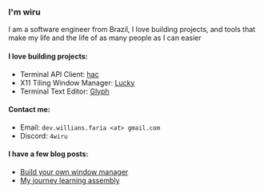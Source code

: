 ### I'm wiru

I am a software engineer from Brazil, I love building projects, and 
tools that make my life and the life of as many people as I can easier

#### I love building projects:
- Terminal API Client: [hac](https://github.com/wllfaria/hac)
- X11 Tiling Window Manager: [Lucky](https://github.com/wllfaria/lucky)
- Terminal Text Editor: [Glyph](https://github.com/wllfaria/glyph)

#### Contact me:
- Email: `dev.willians.faria <at> gmail.com`
- Discord: `4wiru`

#### I have a few blog posts:
<!-- BLOG-POST-LIST:START -->
- [Build your own window manager](https://williansfaria.com/blog/making-a-tiling-window-manager)
- [My journey learning assembly](https://williansfaria.com/blog/my-journey-learning-assembly)
<!-- BLOG-POST-LIST:END -->
